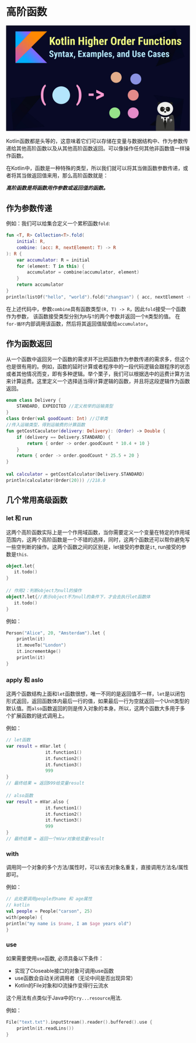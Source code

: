 # 高阶函数

![higher-order-function](../../images/basic/higher-order-fucntion.jpeg)

Kotlin函数都是头等的，这意味着它们可以存储在变量与数据结构中、作为参数传递给其他高阶函数以及从其他高阶函数返回。可以像操作任何其他非函数值一样操作函数。

在Kotlin中，函数是一种特殊的类型，所以我们就可以将其当做函数参数传递，或者将其当做返回值来用，那么高阶函数就是：

***高阶函数是将函数用作参数或返回值的函数。***

## 作为参数传递

例如：我们可以给集合定义一个累积函数`fold`:

```kotlin
fun <T, R> Collection<T>.fold(
    initial: R, 
    combine: (acc: R, nextElement: T) -> R
): R {
    var accumulator: R = initial
    for (element: T in this) {
        accumulator = combine(accumulator, element)
    }
    return accumulator
}
println(listOf("hello", "world").fold("zhangsan") { acc, nextElement -> acc + " " + nextElement }) // zhangsan hello world
```

在上述代码中，参数`combine`具有函数类型`(R, T) -> R`，因此`fold`接受一个函数作为参数， 该函数接受类型分别为`R`与`T`的两个参数并返回一个`R`类型的值。 在`for-循环`内部调用该函数，然后将其返回值赋值给`accumulator`。

## 作为函数返回

​ 从一个函数中返回另一个函数的需求并不比把函数作为参数传递的需求多，但这个也是很有用的。例如，函数的延时计算或者程序中的一段代码逻辑会跟程序的状态或者其他情况而变，即有多种逻辑。举个栗子，我们可以根据选中的运费计算方法来计算运费。这里定义一个选择适当得计算逻辑的函数，并且将这段逻辑作为函数返回。

```kotlin
enum class Delivery { 
    STANDARD, EXPEDITED //定义枚举的运输类型
}
class Order(val goodCount: Int) //订单类
//传入运输类型，得到运输费的计算函数
fun getCostCaculator(delivery: Delivery): (Order) -> Double { 
    if (delivery == Delivery.STANDARD) {
        return { order -> order.goodCount * 10.4 + 10 }
    }
    return { order -> order.goodCount * 25.5 + 20 }
}

val calculator = getCostCalculator(Delivery.STANDARD)
println(calculator(Order(20))) //218.0
```

## 几个常用高级函数

### let 和 run

这两个高阶函数实际上是一个作用域函数，当你需要定义一个变量在特定的作用域范围内，这两个高阶函数是一个不错的选择，同时，这两个函数还可以帮你避免写一些空判断的操作。这两个函数之间的区别是，let接受的参数是`it`, run接受的参数是`this`.

```kotlin
object.let{
   it.todo()
}

// 作用2：判断object为null的操作
object?.let{//表示object不为null的条件下，才会去执行let函数体
   it.todo()
}
```

例如：

```kotlin
Person("Alice", 20, "Amsterdam").let {
    println(it)
    it.moveTo("London")
    it.incrementAge()
    println(it)
}
```

### apply 和 aslo

这两个函数结构上面和`let`函数很想，唯一不同的是返回值不一样，`let`是以闭包形式返回，返回函数体内最后一行的值，如果最后一行为空就返回一个Unit类型的默认值。而`also`函数返回的则是传入对象的本身。所以，这两个函数大多用于多个扩展函数的链式调用上。

例如：
```kotlin
// let函数
var result = mVar.let {
               it.function1()
               it.function2()
               it.function3()
               999
}
// 最终结果 = 返回999给变量result

// also函数
var result = mVar.also {
               it.function1()
               it.function2()
               it.function3()
               999
}
// 最终结果 = 返回一个mVar对象给变量result
```

### with

调用同一个对象的多个方法/属性时，可以省去对象名重复，直接调用方法名/属性即可。

例如：
```kotlin
// 此处要调用people的name 和 age属性
// kotlin
val people = People("carson", 25)
with(people) {
println("my name is $name, I am $age years old")
}
```

### use

如果需要使用`use`函数, 必须具备以下条件：
* 实现了Closeable接口的对象可调用use函数
* use函数会自动关闭调用者（无论中间是否出现异常）
* Kotlin的File对象和IO流操作变得行云流水

这个用法有点类似于Java中的`try...resource`用法.

例如：
```kotlin
File("text.txt").inputStream().reader().buffered().use {
    println(it.readLins())
}
```